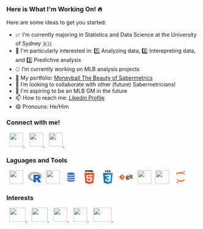 ### Here is What I'm Working On! 🔥

Here are some ideas to get you started:

- 📈 I’m currently majoring in Statistics and Data Science at the University of Sydney 🇦🇺
- 🧐 I'm particularly interested in: 1️⃣ Analyzing data, 2️⃣ Interepreting data, and 3️⃣ Predictive analysis
- ⚾️ I’m currently working on MLB analysis projects
- 🚀 My portfolio: [Moneyball The Beauty of Sabermetrics](https://sanghyunkim1.github.io)
- 👯 I’m looking to collaborate with other (future) Sabermetricians!
- 💪 I'm aspiring to be an MLB GM in the future 
- 📫 How to reach me: [Likedin Profile](https://www.linkedin.com/in/sanghyun-kim-69498a192/)
- 😄 Pronouns: He/Him

### Connect with me!
<p float="left">&nbsp;
  <a href="https://www.linkedin.com/in/sanghyun-kim-69498a192/" target="_blank">
  <img height="36" width="36" src="https://img.icons8.com/color/2x/linkedin.png" />
  </a>&nbsp;&nbsp;
  <a href="https://www.instagram.com/sammie__diary/" target="_blank">
  <img height="36" width="36" src="https://img.icons8.com/color/2x/instagram-new.png" />
  </a>&nbsp;&nbsp;
  <a href="https://www.facebook.com/profile.php?id=100008063165893" target="_blank">
  <img height="36" width="36" src="https://img.icons8.com/color/2x/facebook-new.png" />
  </a>&nbsp;&nbsp;
</p>


### Laguages and Tools
<p float="left">&nbsp;
  <img height="36" width="36" src="https://img.icons8.com/color/2x/python.png"/>&nbsp;&nbsp;
  <img height="36" width="36" src="https://raw.githubusercontent.com/github/explore/80688e429a7d4ef2fca1e82350fe8e3517d3494d/topics/r/r.png"/>&nbsp;&nbsp;
  <img height="36" width="36" src="https://unpkg.com/simple-icons@v6/icons/rstudio.svg"/ style="color:#75AADB">&nbsp;&nbsp;
  <img height="36" width="36" src="https://raw.githubusercontent.com/github/explore/80688e429a7d4ef2fca1e82350fe8e3517d3494d/topics/sql/sql.png"/>&nbsp;&nbsp;
  <img height="36" width="36" src="https://raw.githubusercontent.com/github/explore/80688e429a7d4ef2fca1e82350fe8e3517d3494d/topics/html/html.png"/>&nbsp;&nbsp;
  <img height="36" width="36" src="https://raw.githubusercontent.com/github/explore/80688e429a7d4ef2fca1e82350fe8e3517d3494d/topics/css/css.png"/>&nbsp;&nbsp;
  <img height="36" width="36" src="https://raw.githubusercontent.com/github/explore/80688e429a7d4ef2fca1e82350fe8e3517d3494d/topics/git/git.png"/>&nbsp;&nbsp;
  <img height="36" width="36" src="https://unpkg.com/simple-icons@v6/icons/github.svg"/>&nbsp;&nbsp;
  <img height="36" width="36" src="https://img.icons8.com/color/2x/pycharm.png"/>&nbsp;&nbsp;
  <img height="36" width="36" src="https://raw.githubusercontent.com/github/explore/80688e429a7d4ef2fca1e82350fe8e3517d3494d/topics/jupyter-notebook/jupyter-notebook.png"/>&nbsp;&nbsp;
</p>

### Interests
<p float="left">&nbsp;
  <a href="https://www.mlb.com" target="_blank">
  <img height="36" width="42" src="https://www.mlbstatic.com/team-logos/league-on-dark/1.svg"/>
  </a>&nbsp;&nbsp;
  <a href="https://sabr.org" target="_blank">
  <img height="36" width="42" src="https://wordsabovereplacement.com/wp-content/uploads/2020/12/sabr-750x642.png" />
  </a>&nbsp;&nbsp;
  <a href="https://www.fangraphs.com" target="_blank">
  <img height="36" width="36" src="https://blogs.fangraphs.com/wp-content/uploads/2016/04/flat_fg_green.png" />
  </a>&nbsp;&nbsp;
  <a href="https://baseballsavant.mlb.com" target="_blank">
  <img height="36" width="36" src="https://baseballsavant.mlb.com/site-core/images/savant-logo.svg" />
  </a>&nbsp;&nbsp;
  <a href="http://eng.koreabaseball.com" target="_blank">
  <img height="36" width="48" src="https://lgcxydabfbch3774324.cdn.ntruss.com/KBO_IMAGE/KBOHome/resources/images/common/h1_logo.png" />
  </a>&nbsp;&nbsp;
</p>

